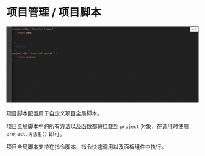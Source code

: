 # 项目管理 / 项目脚本

![Bittly 项目管理 项目脚本](res/2022071909064601.png)

项目脚本配置用于自定义项目全局脚本。

项目全局脚本中的所有方法以及函数都将挂载到 `project` 对象，在调用时使用 `project.方法名()` 即可。 

项目全局脚本支持在指令脚本，指令快速调用以及面板组件中执行。
